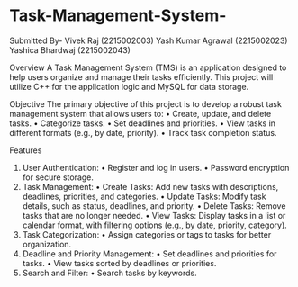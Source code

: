 # Task-Management-System-
Submitted By-
Vivek Raj (2215002003)
Yash Kumar Agrawal (2215002023)
Yashica Bhardwaj (2215002043)

Overview
A Task Management System (TMS) is an application designed to help users organize and manage their tasks efficiently. This project will utilize C++ for the application logic and MySQL for data storage.

Objective
The primary objective of this project is to develop a robust task management system that allows users to:
•	Create, update, and delete tasks.
•	Categorize tasks.
•	Set deadlines and priorities.
•	View tasks in different formats (e.g., by date, priority).
•	Track task completion status.

Features
1.	User Authentication:
•	Register and log in users.
•	Password encryption for secure storage.
2.	Task Management:
•	Create Tasks: Add new tasks with descriptions, deadlines, priorities, and categories.
•	Update Tasks: Modify task details, such as status, deadlines, and priority.
•	Delete Tasks: Remove tasks that are no longer needed.
•	View Tasks: Display tasks in a list or calendar format, with filtering options (e.g., by date, priority, category).
3.	Task Categorization:
•	Assign categories or tags to tasks for better organization.
4.	Deadline and Priority Management:
•	Set deadlines and priorities for tasks.
•	View tasks sorted by deadlines or priorities.
5.	Search and Filter:
•	Search tasks by keywords.
